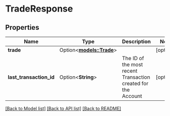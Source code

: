# TradeResponse

## Properties

Name | Type | Description | Notes
------------ | ------------- | ------------- | -------------
**trade** | Option<[**models::Trade**](Trade.md)> |  | [optional]
**last_transaction_id** | Option<**String**> | The ID of the most recent Transaction created for the Account | [optional]

[[Back to Model list]](../README.md#documentation-for-models) [[Back to API list]](../README.md#documentation-for-api-endpoints) [[Back to README]](../README.md)


